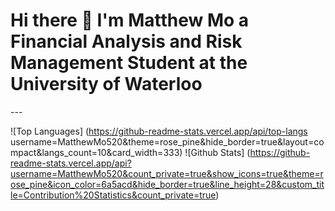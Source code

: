 <h1>Hi there 👋 I'm Matthew Mo a Financial Analysis and Risk Management Student at the University of Waterloo</h1>

<div>
  ---

![Top Languages] (https://github-readme-stats.vercel.app/api/top-langs username=MatthewMo520&theme=rose_pine&hide_border=true&layout=compact&langs_count=10&card_width=333)
![Github Stats] (https://github-readme-stats.vercel.app/api?username=MatthewMo520&count_private=true&show_icons=true&theme=rose_pine&icon_color=6a5acd&hide_border=true&line_height=28&custom_title=Contribution%20Statistics&count_private=true)
</div>


<!--
**MatthewMo520/MatthewMo520** is a ✨ _special_ ✨ repository because its `README.md` (this file) appears on your GitHub profile.

Here are some ideas to get you started:

- 🔭 I’m currently working on ...
- 🌱 I’m currently learning ...
- 👯 I’m looking to collaborate on ...
- 🤔 I’m looking for help with ...
- 💬 Ask me about ...
- 📫 How to reach me: ...
- 😄 Pronouns: ...
- ⚡ Fun fact: ...
-->
